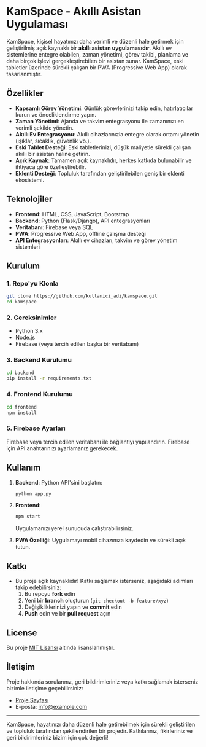 # KamSpace - Akıllı Asistan Uygulaması

KamSpace, kişisel hayatınızı daha verimli ve düzenli hale getirmek için geliştirilmiş açık kaynaklı bir **akıllı asistan uygulamasıdır**. Akıllı ev sistemlerine entegre olabilen, zaman yönetimi, görev takibi, planlama ve daha birçok işlevi gerçekleştirebilen bir asistan sunar. KamSpace, eski tabletler üzerinde sürekli çalışan bir PWA (Progressive Web App) olarak tasarlanmıştır.

## Özellikler

- **Kapsamlı Görev Yönetimi**: Günlük görevlerinizi takip edin, hatırlatıcılar kurun ve önceliklendirme yapın.
- **Zaman Yönetimi**: Ajanda ve takvim entegrasyonu ile zamanınızı en verimli şekilde yönetin.
- **Akıllı Ev Entegrasyonu**: Akıllı cihazlarınızla entegre olarak ortamı yönetin (ışıklar, sıcaklık, güvenlik vb.).
- **Eski Tablet Desteği**: Eski tabletlerinizi, düşük maliyetle sürekli çalışan akıllı bir asistan haline getirin.
- **Açık Kaynak**: Tamamen açık kaynaklıdır, herkes katkıda bulunabilir ve ihtiyaca göre özelleştirebilir.
- **Eklenti Desteği**: Topluluk tarafından geliştirilebilen geniş bir eklenti ekosistemi.

## Teknolojiler

- **Frontend**: HTML, CSS, JavaScript, Bootstrap
- **Backend**: Python (Flask/Django), API entegrasyonları
- **Veritabanı**: Firebase veya SQL
- **PWA**: Progressive Web App, offline çalışma desteği
- **API Entegrasyonları**: Akıllı ev cihazları, takvim ve görev yönetim sistemleri

## Kurulum

### 1. Repo'yu Klonla

```bash
git clone https://github.com/kullanici_adi/kamspace.git
cd kamspace
```

### 2. Gereksinimler

- Python 3.x
- Node.js
- Firebase (veya tercih edilen başka bir veritabanı)

### 3. Backend Kurulumu

```bash
cd backend
pip install -r requirements.txt
```

### 4. Frontend Kurulumu

```bash
cd frontend
npm install
```

### 5. Firebase Ayarları

Firebase veya tercih edilen veritabanı ile bağlantıyı yapılandırın. Firebase için API anahtarınızı ayarlamanız gerekecek.

## Kullanım

1. **Backend**: Python API'sini başlatın:
    ```bash
    python app.py
    ```

2. **Frontend**: 
    ```bash
    npm start
    ```
    Uygulamanızı yerel sunucuda çalıştırabilirsiniz.

3. **PWA Özelliği**: Uygulamayı mobil cihazınıza kaydedin ve sürekli açık tutun.

## Katkı

- Bu proje açık kaynaklıdır! Katkı sağlamak isterseniz, aşağıdaki adımları takip edebilirsiniz:
    1. Bu repoyu **fork** edin
    2. Yeni bir **branch** oluşturun (`git checkout -b feature/xyz`)
    3. Değişikliklerinizi yapın ve **commit** edin
    4. **Push** edin ve bir **pull request** açın

## License

Bu proje [MIT Lisansı](LICENSE) altında lisanslanmıştır.

## İletişim

Proje hakkında sorularınız, geri bildirimleriniz veya katkı sağlamak isterseniz bizimle iletişime geçebilirsiniz:

- [Proje Sayfası](https://github.com/kullanici_adi/kamspace)
- E-posta: info@example.com

---

KamSpace, hayatınızı daha düzenli hale getirebilmek için sürekli geliştirilen ve topluluk tarafından şekillendirilen bir projedir. Katkılarınız, fikirleriniz ve geri bildirimleriniz bizim için çok değerli!
